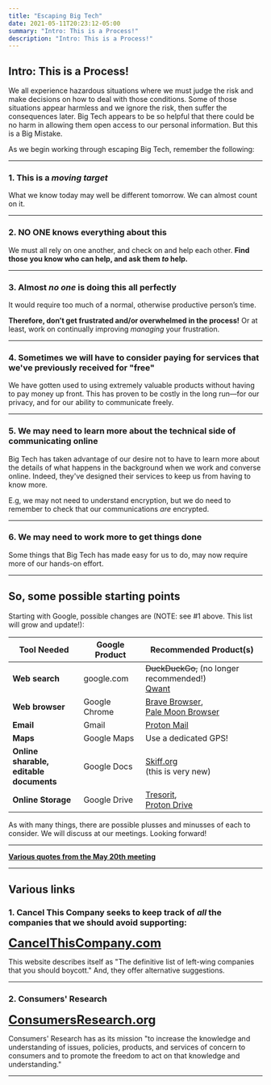 ```yaml
---
title: "Escaping Big Tech"
date: 2021-05-11T20:23:12-05:00
summary: "Intro: This is a Process!"
description: "Intro: This is a Process!"
---
```


## Intro: This is a Process!

We all experience hazardous situations where we must judge the risk and make decisions on how to deal with those conditions. Some of those situations appear harmless and we ignore the risk, then suffer the consequences later. Big Tech appears to be so helpful that there could be no harm in allowing them open access to our personal information. But this is a Big Mistake.  

As we begin working through escaping Big Tech, remember the following:  

---

### 1. This is a *moving target*

What we know today may well be different tomorrow. We can almost count on it.  

---

### 2. NO ONE knows everything about this 

We must all rely on one another, and check on and help each other. **Find those you know who can help, and ask them *to* help.** 

--- 

### 3. Almost *no one* is doing this all perfectly 

It would require too much of a normal, otherwise productive person’s time.  

**Therefore, don’t get frustrated and/or overwhelmed in the process!** Or at least, work on continually improving *managing* your frustration.  

---

### 4. Sometimes we will have to consider paying for services that we've previously received for "free"

We have gotten used to using extremely valuable products without having to pay money up front. This has proven to be costly in the long run&mdash;for our privacy, and for our ability to communicate freely.

---

### 5. We may need to learn more about the technical side of communicating online

Big Tech has taken advantage of our desire not to have to learn more about the details of what happens in the background when we work and converse online. Indeed, they've designed their services to keep us from having to know more.  

E.g, we may not need to understand encryption, but we do need to remember to check that our communications *are* encrypted.  

---

### 6. We may need to work more to get things done

Some things that Big Tech has made easy for us to do, may now require more of our hands-on effort.  

---

## So, some possible starting points

Starting with Google, possible changes are (NOTE: see #1 above. This list will grow and update!):

| Tool Needed  | Google Product  | Recommended Product(s)  |
|---|---|---|
| **Web search**  | google.com  | <strike>DuckDuckGo,</strike> (no longer recommended!) <br>[Qwant](https://www.qwant.com/)  |
| **Web browser**  | Google Chrome  | [Brave Browser](https://brave.com/), <br>[Pale Moon Browser](https://www.palemoon.org/)  |
| **Email**  | Gmail  | [Proton Mail](https://protonmail.com/)  |
| **Maps**  | Google Maps  | Use a dedicated GPS! |
|  **Online sharable, <br>editable documents** | Google Docs  | [Skiff.org](https://www.skiff.org/) <br>(this is very new)  |
|  **Online Storage** | Google Drive  | [Tresorit](https://tresorit.com/),<br>[Proton Drive](https://protonmail.com/blog/protondrive-security/) |


As with many things, there are possible plusses and minusses of each to consider. We will discuss at our meetings. Looking forward!  

--- 

**[Various quotes from the May 20th meeting](/post/2021-may-big-tech/#quotes)**  

---

## Various links

### 1. Cancel This Company seeks to keep track of *all* the companies that we should avoid supporting:

**<span class="hilite" style="font-size:24px;">[CancelThisCompany.com](https://www.cancelthiscompany.com/)</span>**  

This website describes itself as "The definitive list of left-wing companies that you should boycott." And, they offer alternative suggestions.  

---

### 2. Consumers' Research 

**<span class="hilite" style="font-size:24px;">[ConsumersResearch.org](https://consumersresearch.org/)</span>**    

Consumers' Research has as its mission "to increase the knowledge and understanding of issues, policies, products, and services of concern to consumers and to promote the freedom to act on that knowledge and understanding."

---





